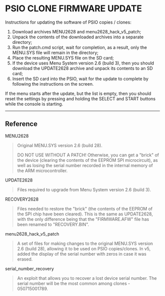 # PSIO CLONE FIRMWARE UPDATE

Instructions for updating the software of PSIO copies / clones:

1. Download archives MENU2628 and menu2628_hack_v5_patch;
2. Unpack the contents of the downloaded archives into a separate directory;
3. Run the patch.cmd script, wait for completion, as a result, only the MENU.SYS file will remain in the directory;
4. Place the resulting MENU.SYS file on the SD card;
5. If the device uses Menu System version 2.6 (build 3), then you should download the UPDATE2628 archive and unpack its contents to an SD card;
6. Insert the SD card into the PSIO, wait for the update to complete by following the instructions on the screen.

If the menu starts after the update, but the list is empty, then you should reset the settings by pressing and holding the SELECT and START buttons while the console is starting.

---------
Reference
---------

MENU2628

>Original MENU.SYS version 2.6 (build 28).
>
>DO NOT USE WITHOUT A PATCH!
>Otherwise, you can get a "brick" of the device (clearing the contents of the EEPROM SPI microcircuit), as well as losing the serial number recorded in the internal memory of the ARM microcontroller.

UPDATE2628

>Files required to upgrade from Menu System version 2.6 (build 3).

RECOVERY2628

>Files needed to restore the "brick" (the contents of the EEPROM of the SPI chip have been cleared). This is the same as UPDATE2628, with the only difference being that the "FIRMWARE.AFW" file has been renamed to "RECOVERY.BIN".

menu2628_hack_v5_patch

>A set of files for making changes to the original MENU.SYS version 2.6 (build 28), allowing it to be used on PSIO copies/clones.
>In v5, added the display of the serial number with zeros in case it was erased.

serial_number_recovery

>An exploit that allows you to recover a lost device serial number.
>The serial number will be the most common among clones - 050715001789.
